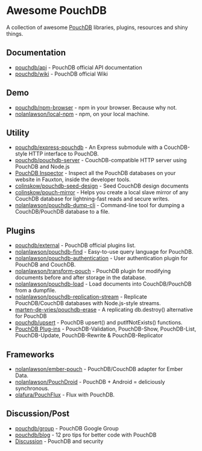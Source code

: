 # Awesome PouchDB

A collection of awesome [PouchDB](http://pouchdb.com/) libraries, plugins, resources and shiny things.

## Documentation

* [pouchdb/api](http://pouchdb.com/api.html) - PouchDB official API documentation
* [pouchdb/wiki](https://github.com/pouchdb/pouchdb/wiki) - PouchDB official Wiki

## Demo

* [pouchdb/npm-browser](https://github.com/pouchdb/npm-browser) - npm in your browser. Because why not.
* [nolanlawson/local-npm](https://github.com/nolanlawson/local-npm) - npm, on your local machine.

## Utility

* [pouchdb/express-pouchdb](https://github.com/pouchdb/express-pouchdb) - An Express submodule with a CouchDB-style HTTP interface to PouchDB.
* [pouchdb/pouchdb-server](https://github.com/pouchdb/pouchdb-server) - CouchDB-compatible HTTP server using PouchDB and Node.js
* [PouchDB Inspector](https://chrome.google.com/webstore/detail/pouchdb-inspector/hbhhpaojmpfimakffndmpmpndcmonkfa) - Inspect all the PouchDB databases on your website in Fauxton, inside the developer tools.
* [colinskow/pouchdb-seed-design](https://github.com/colinskow/pouchdb-seed-design) - Seed CouchDB design documents
* [colinskow/pouch-mirror](https://github.com/colinskow/pouch-mirror) - Helps you create a local slave mirror of any CouchDB database for lightning-fast reads and secure writes.
* [nolanlawson/pouchdb-dump-cli](https://github.com/nolanlawson/pouchdb-dump-cli) - Command-line tool for dumping a CouchDB/PouchDB database to a file.

## Plugins

* [pouchdb/external](http://pouchdb.com/external.html) - PouchDB official plugins list.
* [nolanlawson/pouchdb-find](https://github.com/nolanlawson/pouchdb-find) - Easy-to-use query language for PouchDB.
* [nolanlawson/pouchdb-authentication](https://github.com/nolanlawson/pouchdb-authentication) - User authentication plugin for PouchDB and CouchDB.
* [nolanlawson/transform-pouch](https://github.com/nolanlawson/transform-pouch) - PouchDB plugin for modifying documents before and after storage in the database.
* [nolanlawson/pouchdb-load](https://github.com/nolanlawson/pouchdb-load) - Load documents into CouchDB/PouchDB from a dumpfile.
* [nolanlawson/pouchdb-replication-stream](https://github.com/nolanlawson/pouchdb-replication-stream) - Replicate PouchDB/CouchDB databases with Node.js-style streams.
* [marten-de-vries/pouchdb-erase](https://github.com/marten-de-vries/pouchdb-erase) - A replicating db.destroy() alternative for PouchDB
* [pouchdb/upsert](https://github.com/pouchdb/upsert) - PouchDB upsert() and putIfNotExists() functions.
* [PouchDB Plug-ins](http://python-pouchdb.marten-de-vries.nl/plugins.html) - PouchDB-Validation, PouchDB-Show, PouchDB-List, PouchDB-Update, PouchDB-Rewrite & PouchDB-Replicator

## Frameworks

* [nolanlawson/ember-pouch](https://github.com/nolanlawson/ember-pouch) - PouchDB/CouchDB adapter for Ember Data.
* [nolanlawson/PouchDroid](https://github.com/nolanlawson/PouchDroid/) - PouchDB + Android = deliciously synchronous.
* [olafura/PouchFlux](https://github.com/olafura/PouchFlux) - Flux with PouchDB.

## Discussion/Post

* [pouchdb/group](https://groups.google.com/forum/#!forum/pouchdb) - PouchDB Google Group
* [pouchdb/blog](http://pouchdb.com/2014/06/17/12-pro-tips-for-better-code-with-pouchdb.html) - 12 pro tips for better code with PouchDB
* [Discussion](https://groups.google.com/forum/#!topic/pouchdb/K6_hDh3kxxA) - PouchDB and security
